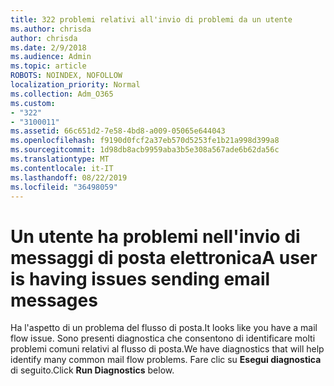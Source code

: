 ```yaml
---
title: 322 problemi relativi all'invio di problemi da un utente
ms.author: chrisda
author: chrisda
ms.date: 2/9/2018
ms.audience: Admin
ms.topic: article
ROBOTS: NOINDEX, NOFOLLOW
localization_priority: Normal
ms.collection: Adm_O365
ms.custom:
- "322"
- "3100011"
ms.assetid: 66c651d2-7e58-4bd8-a009-05065e644043
ms.openlocfilehash: f9190d0fcf2a37eb570d5253fe1b21a998d399a8
ms.sourcegitcommit: 1d98db8acb9959aba3b5e308a567ade6b62da56c
ms.translationtype: MT
ms.contentlocale: it-IT
ms.lasthandoff: 08/22/2019
ms.locfileid: "36498059"
---
```

# <a name="a-user-is-having-issues-sending-email-messages"></a><span data-ttu-id="d8927-102">Un utente ha problemi nell'invio di messaggi di posta elettronica</span><span class="sxs-lookup"><span data-stu-id="d8927-102">A user is having issues sending email messages</span></span>

<span data-ttu-id="d8927-103">Ha l'aspetto di un problema del flusso di posta.</span><span class="sxs-lookup"><span data-stu-id="d8927-103">It looks like you have a mail flow issue.</span></span> <span data-ttu-id="d8927-104">Sono presenti diagnostica che consentono di identificare molti problemi comuni relativi al flusso di posta.</span><span class="sxs-lookup"><span data-stu-id="d8927-104">We have diagnostics that will help identify many common mail flow problems.</span></span> <span data-ttu-id="d8927-105">Fare clic su **Esegui diagnostica** di seguito.</span><span class="sxs-lookup"><span data-stu-id="d8927-105">Click **Run Diagnostics** below.</span></span>
